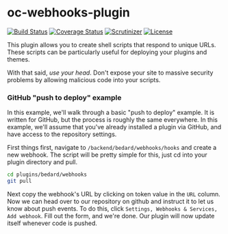# oc-webhooks-plugin

[![Build Status](https://travis-ci.org/scottbedard/oc-webhooks-plugin.svg?branch=master)](https://travis-ci.org/scottbedard/oc-webhooks-plugin)
[![Coverage Status](https://coveralls.io/repos/github/scottbedard/oc-webhooks-plugin/badge.svg?branch=master)](https://coveralls.io/github/scottbedard/oc-webhooks-plugin?branch=master)
[![Scrutinizer](https://img.shields.io/scrutinizer/g/scottbedard/oc-webhooks-plugin.svg)](https://scrutinizer-ci.com/g/scottbedard/oc-webhooks-plugin)
[![License](https://img.shields.io/github/license/scottbedard/oc-webhooks-plugin.svg)](https://github.com/scottbedard/oc-webhooks-plugin/blob/master/LICENSE.md)

This plugin allows you to create shell scripts that respond to unique URLs. These scripts can be particularly useful for deploying your plugins and themes.

With that said, _use your head_. Don't expose your site to massive security problems by allowing malicious code into your scripts.

### GitHub "push to deploy" example

In this example, we'll walk through a basic "push to deploy" example. It is written for GitHub, but the process is roughly the same everywhere. In this example, we'll assume that you've already installed a plugin via GitHub, and have access to the repository settings.

First things first, navigate to `/backend/bedard/webhooks/hooks` and create a new webhook. The script will be pretty simple for this, just cd into your plugin directory and pull.

```bash
cd plugins/bedard/webhooks
git pull
```

Next copy the webhook's URL by clicking on token value in the `URL` column. Now we can head over to our repository on github and instruct it to let us know about push events. To do this, click `Settings, Webhooks & Services, Add webhook`. Fill out the form, and we're done. Our plugin will now update itself whenever code is pushed.
